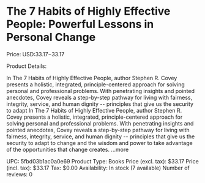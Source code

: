 # The 7 Habits of Highly Effective People: Powerful Lessons in Personal Change

Price: USD:$33.17-$33.17

Product Details:

In The 7 Habits of Highly Effective People, author Stephen R. Covey presents a holistic, integrated, principle-centered approach for solving personal and professional problems. With penetrating insights and pointed anecdotes, Covey reveals a step-by-step pathway for living with fairness, integrity, service, and human dignity -- principles that give us the security to adapt In The 7 Habits of Highly Effective People, author Stephen R. Covey presents a holistic, integrated, principle-centered approach for solving personal and professional problems. With penetrating insights and pointed anecdotes, Covey reveals a step-by-step pathway for living with fairness, integrity, service, and human dignity -- principles that give us the security to adapt to change and the wisdom and power to take advantage of the opportunities that change creates. ...more

UPC: 5fbd03b1ac0a0e69
Product Type: Books
Price (excl. tax): $33.17
Price (incl. tax): $33.17
Tax: $0.00
Availability: In stock (7 available)
Number of reviews: 0